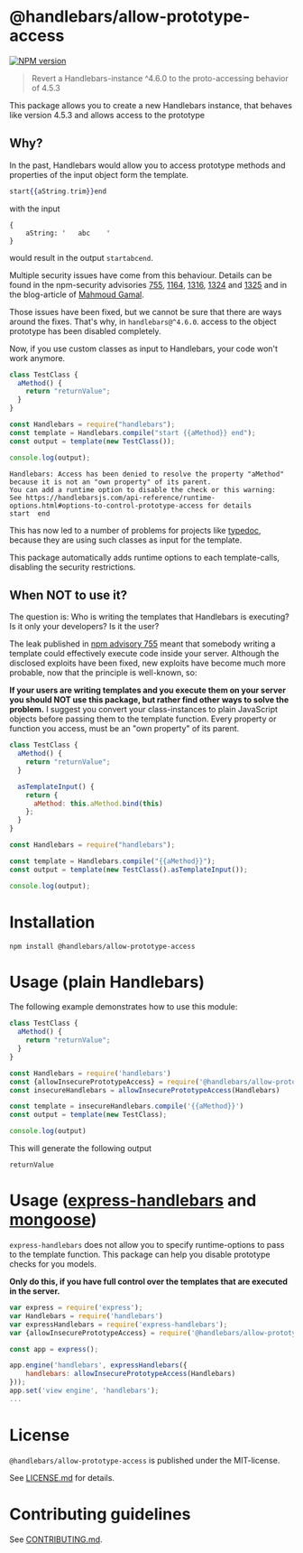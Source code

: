 # @handlebars/allow-prototype-access 

[![NPM version](https://img.shields.io/npm/v/@handlebars/allow-prototype-access.svg)](https://npmjs.com/package/@handlebars/allow-prototype-access)

> Revert a Handlebars-instance ^4.6.0 to the proto-accessing behavior of 4.5.3

This package allows you to create a new Handlebars instance, that behaves like version 4.5.3 and allows access to the
prototype

## Why?

In the past, Handlebars would allow you to access prototype methods and properties of the input object form the
template.

```hbs
start{{aString.trim}}end
```

with the input

```
{
    aString: '   abc    '
}
```

would result in the output `startabcend`.

Multiple security issues have come from this behaviour. Details can be found in the npm-security advisories
[755](https://www.npmjs.com/advisories/755),
[1164](https://www.npmjs.com/advisories/1164), [1316](https://www.npmjs.com/advisories/1316),
[1324](https://www.npmjs.com/advisories/1324) and [1325](https://www.npmjs.com/advisories/1325) and in the blog-article
of [Mahmoud Gamal](http://mahmoudsec.blogspot.com/2019/04/handlebars-template-injection-and-rce.html).

Those issues have been fixed, but we cannot be sure that there are ways around the fixes. That's why, in `handlebars@^4.6.0`.
access to the object prototype has been disabled completely.

Now, if you use custom classes as input to Handlebars, your code won't work anymore.

```js
class TestClass {
  aMethod() {
    return "returnValue";
  }
}

const Handlebars = require("handlebars");
const template = Handlebars.compile("start {{aMethod}} end");
const output = template(new TestClass());

console.log(output);
```

```
Handlebars: Access has been denied to resolve the property "aMethod" because it is not an "own property" of its parent.
You can add a runtime option to disable the check or this warning:
See https://handlebarsjs.com/api-reference/runtime-options.html#options-to-control-prototype-access for details
start  end
```

This has now led to a number of problems for projects like [typedoc](https://npmjs.com/package/typedoc), because they are using such classes
as input for the template.

This package automatically adds runtime options to each template-calls, disabling the security restrictions.

## When NOT to use it?

The question is: Who is writing the templates that Handlebars is executing? Is it only your developers? Is it the user?

The leak published in [npm advisory 755](https://www.npmjs.com/advisories/755) meant that somebody writing a template
could effectively execute code inside your server. Although the disclosed exploits have been fixed, new exploits have
become much more probable, now that the principle is well-known, so:

**If your users are writing templates and you execute them on your server you should NOT use this package, but rather
find other ways to solve the problem.** I suggest you  convert your class-instances to plain JavaScript objects before
passing them to the template function.
Every property or function you access, must be an "own property" of its parent.

```js
class TestClass {
  aMethod() {
    return "returnValue";
  }

  asTemplateInput() {
    return {
      aMethod: this.aMethod.bind(this)
    };
  }
}

const Handlebars = require("handlebars");

const template = Handlebars.compile("{{aMethod}}");
const output = template(new TestClass().asTemplateInput());

console.log(output);
```




# Installation

```
npm install @handlebars/allow-prototype-access
```

# Usage (plain Handlebars)

The following example demonstrates how to use this module:

```js
class TestClass {
  aMethod() {
    return "returnValue";
  }
}

const Handlebars = require('handlebars')
const {allowInsecurePrototypeAccess} = require('@handlebars/allow-prototype-access')
const insecureHandlebars = allowInsecurePrototypeAccess(Handlebars)

const template = insecureHandlebars.compile('{{aMethod}}')
const output = template(new TestClass);

console.log(output)
```

This will generate the following output

```
returnValue
```

# Usage ([express-handlebars](https://npmjs.com/package/express-handlebars) and [mongoose](https://npmjs.com/package/mongoose))

`express-handlebars` does not allow you to specify runtime-options to pass
to the template function. This package can help you disable prototype checks
for you models.

**Only do this, if you have full control over the templates that are executed in the server.**

```js
var express = require('express');
var Handlebars = require('handlebars')
var expressHandlebars = require('express-handlebars');
var {allowInsecurePrototypeAccess} = require('@handlebars/allow-prototype-access')

const app = express();

app.engine('handlebars', expressHandlebars({
    handlebars: allowInsecurePrototypeAccess(Handlebars)
}));
app.set('view engine', 'handlebars');
...
```





# License

`@handlebars/allow-prototype-access` is published under the MIT-license.

See [LICENSE.md](LICENSE.md) for details.


 
# Contributing guidelines

See [CONTRIBUTING.md](CONTRIBUTING.md).